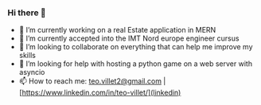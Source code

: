### Hi there 👋

- 🔭 I’m currently working on a real Estate application in MERN
- 🌱 I’m currently accepted into the IMT Nord europe engineer cursus
- 👯 I’m looking to collaborate on everything that can help me improve my skills
- 🤔 I’m looking for help with hosting a python game on a web server with asyncio
- 📫 How to reach me: teo.villet2@gmail.com | [https://www.linkedin.com/in/teo-villet/](linkedin)
